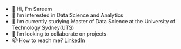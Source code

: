 - 👋 Hi, I’m Sareem
- 👀 I’m interested in Data Science and Analytics
- 🌱 I’m currently studying Master of Data Science at the University of Technology Sydney(UTS)
- 💞️ I’m looking to collaborate on projects
- 📫 How to reach me? [LinkedIn](https://www.linkedin.com/in/ssandeed)

<!---
ssandeed/ssandeed is a ✨ special ✨ repository because its `README.md` (this file) appears on your GitHub profile.
You can click the Preview link to take a look at your changes.
--->
